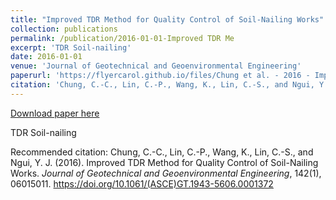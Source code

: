 ```yaml
---
title: "Improved TDR Method for Quality Control of Soil-Nailing Works"
collection: publications
permalink: /publication/2016-01-01-Improved TDR Me
excerpt: 'TDR Soil-nailing'
date: 2016-01-01
venue: 'Journal of Geotechnical and Geoenvironmental Engineering'
paperurl: 'https://flyercarol.github.io/files/Chung et al. - 2016 - Improved TDR Method for Quality Control of Soil-Na.pdf'
citation: 'Chung, C.-C., Lin, C.-P., Wang, K., Lin, C.-S., and Ngui, Y. J. (2016). Improved TDR Method for Quality Control of Soil-Nailing Works. <i>Journal of Geotechnical and Geoenvironmental Engineering</i>, 142(1), 06015011. https://doi.org/10.1061/(ASCE)GT.1943-5606.0001372'
---
```


<a href='https://flyercarol.github.io/files/Chung et al. - 2016 - Improved TDR Method for Quality Control of Soil-Na.pdf'>Download paper here</a>

TDR Soil-nailing

Recommended citation: Chung, C.-C., Lin, C.-P., Wang, K., Lin, C.-S., and Ngui, Y. J. (2016). Improved TDR Method for Quality Control of Soil-Nailing Works. <i>Journal of Geotechnical and Geoenvironmental Engineering</i>, 142(1), 06015011. https://doi.org/10.1061/(ASCE)GT.1943-5606.0001372

<br><script type="text/javascript" src="https://cdnjs.buymeacoffee.com/1.0.0/button.prod.min.js" data-name="bmc-button" data-slug="flyercarol" data-color="#FFDD00" data-emoji=""  data-font="Cookie" data-text="Buy me a coffee" data-outline-color="#000000" data-font-color="#000000" data-coffee-color="#ffffff" ></script>
